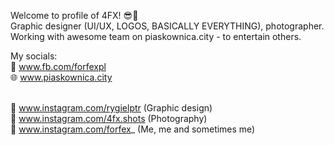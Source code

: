 Welcome to profile of 4FX! 😎🤟</br>
Graphic designer (UI/UX, LOGOS, BASICALLY EVERYTHING), photographer.</br>
Working with awesome team on piaskownica.city - to entertain others.</br>

My socials:</br>
📘 www.fb.com/forfexpl</br>
🌐 www.piaskownica.city</br></br>

📸 www.instagram.com/rygielptr (Graphic design)</br>
📸 www.instagram.com/4fx.shots (Photography)</br>
📸 www.instagram.com/forfex_ (Me, me and sometimes me)
